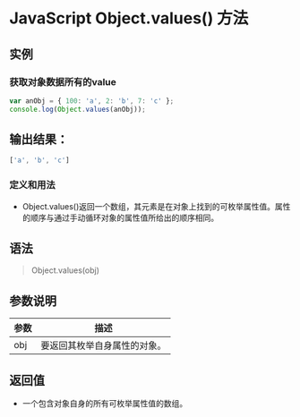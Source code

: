 <!--
 * @Autor: za-wangxuezhong
 * @Date: 2020-10-08 17:07:55
 * @LastEditors: za-wangxuezhong
 * @LastEditTime: 2020-11-23 20:13:48
 * @Description:
 * @ToDo:
 * @JiraID: SOMPO-
-->
<!-- es5 -->
<!-- Obj -->

# JavaScript Object.values() 方法
## 实例
### 获取对象数据所有的value
```JavaScript
var anObj = { 100: 'a', 2: 'b', 7: 'c' };
console.log(Object.values(anObj));
```
## 输出结果：
```JavaScript
['a', 'b', 'c']
```

### 定义和用法
- Object.values()返回一个数组，其元素是在对象上找到的可枚举属性值。属性的顺序与通过手动循环对象的属性值所给出的顺序相同。

## 语法

> Object.values(obj)

## 参数说明
|参数|描述|
|-|-|
|obj|要返回其枚举自身属性的对象。|

## 返回值
- 一个包含对象自身的所有可枚举属性值的数组。

<br/>

<div style="display:none">
values(obj)
</div>



